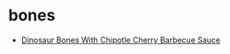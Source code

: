 # bones

 * [Dinosaur Bones With Chipotle Cherry Barbecue Sauce](index/d/dinosaur-bones-with-chipotle-cherry-barbecue-sauce-359751.json)
